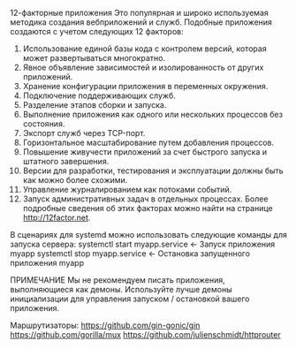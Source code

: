 12-факторные приложения Это популярная и широко используемая методика создания вебприложений и служб.
Подобные приложения создаются с учетом следующих 12 факторов:
1.  Использование единой базы кода с контролем версий, которая может развертываться многократно.
2.  Явное объявление зависимостей и изолированность от других приложений.
3. Хранение конфигурации приложения в переменных окружения.
4. Подключение поддерживающих служб.
5. Разделение этапов сборки и запуска.
6.  Выполнение приложения как одного или нескольких процессов без состояния.
7. Экспорт служб через TCP-порт.
8. Горизонтальное масштабирование путем добавления процессов.
9.  Повышение живучести приложений за счет быстрого запуска и штатного завершения.
10.  Версии для разработки, тестирования и эксплуатации должны быть как можно более схожими.
11. Управление журналированием как потоками событий.
12. Запуск административных задач в отдельных процессах.
Более подробные сведения об этих факторах можно найти на странице http://12factor.net.


В сценариях для systemd можно использовать следующие команды для запуска сервера:
 systemctl start myapp.service  ← Запуск приложения myapp
 systemctl stop myapp.service   ← Остановка запущенного приложения myapp

 ПРИМЕЧАНИЕ Мы не рекомендуем писать приложения, выполняющиеся как демоны.
 Используйте лучше демоны инициализации для управления запуском / остановкой вашего приложения.

 Маршрутизаторы:
 https://github.com/gin-gonic/gin
 https://github.com/gorilla/mux
 https://github.com/julienschmidt/httprouter